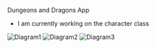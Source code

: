 Dungeons and Dragons App

- I am currently working on the character class

![Diagram1](https://user-images.githubusercontent.com/51930902/233494740-f7e5725a-dc5d-4198-b94f-f0e21fea4548.PNG)
![Diagram2](https://user-images.githubusercontent.com/51930902/233494748-40c40944-fe23-46bb-bf9e-0571b7562424.PNG)
![Diagram3](https://user-images.githubusercontent.com/51930902/233494752-845fe543-178b-4e1c-b4fb-95d60c493958.PNG)

